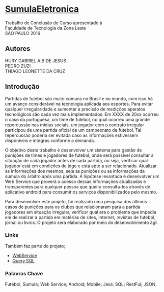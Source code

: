 # [SumulaEletronica](https://github.com/BlueTub/SumulaEletronica)

Trabalho de Conclusão de Curso apresentado à <br>
Faculdade de Tecnologia da Zona Leste<br>
SÃO PAULO 2016

## Autores

HURY GABRIEL A.B DE JESUS<br>
PEDRO ZUZI<br>
THIAGO LEONETTE DA CRUZ<br>


## Introdução

Partidas de futebol são muito comuns no Brasil e no mundo, com isso há um avanço considerável na tecnologia aplicada aos esportes. Para evitar qualquer irregularidade e aumentar a precisão de medições aparatos tecnológicos são cada vez mais implementados. Em XXXX de 20xx ocorreu o caso da portuguesa, um time de futebol, no qual ocorreu uma grande repercussão nas mídias sociais, um jogador com o contrato irregular participou de uma partida oficial de um campeonato de futebol. Tal repercussão poderia ser evitada caso as informações estivessem disponíveis e integras conforme a demanda.

O objetivo deste trabalho é desenvolver um sistema para gestão de punições de times e jogadores de futebol, onde será possível consultar a situação de cada jogador antes de cada partida, ou seja, verificar qual jogador está em condições de jogo e está apto a ser relacionado. Atualizar as informações dos mesmos, seja as punições ou as informações da súmula do árbitro após uma partida. 
A hipótese levantada é desenvolver um Web Service que proverá o acesso dessas informações atualizadas e transparentes para qualquer pessoa que queira consulta-los através de aplicativo android para consumir os serviços disponibilizados pelo mesmo.

Para desenvolver este projeto, foi realizado uma pesquisa dos últimos casos de punições para os clubes que relacionaram para a partida jogadores em situação irregular, verificar qual era o problema que impedia ele de realizar a partida em matérias de sites, Internet, revistas de futebol, jornal ou livros. O projeto será elaborado por meio do desenvolvimento ágil.


### Links

Também faz parte do projeto; <br>
* [WebService](https://github.com/BlueTub/RestFul)<br>
* [Query SQL](https://github.com/BlueTub/RestFul/blob/master/SQL/sumulaDB.sql)<br>

### Palavras Chave

Futebol; Sumula; Web Service; Android; Mobile; Java; SQL; RestFul; JSON;
